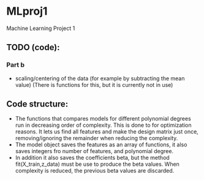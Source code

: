 # MLproj1
Machine Learning Project 1

## TODO (code):

### Part b
- scaling/centering of the data (for example by subtracting the mean value) (There is functions for this, but it is currently not in use)

## Code structure:

- The functions that compares models for different polynomial degrees run in decreasing order of complexity. This is done to for optimization reasons. It lets us find all features and make the design matrix just once, removing/ignoring the remainder when reducing the complexity.
- The model object saves the features as an array of functions, it also saves integers fro number of features, and polynomial degree.
- In addition it also saves the coefficients beta, but the method fit(X_train,z_data) must be use to produce the beta values. When complexity is reduced, the previous beta values are discarded.
